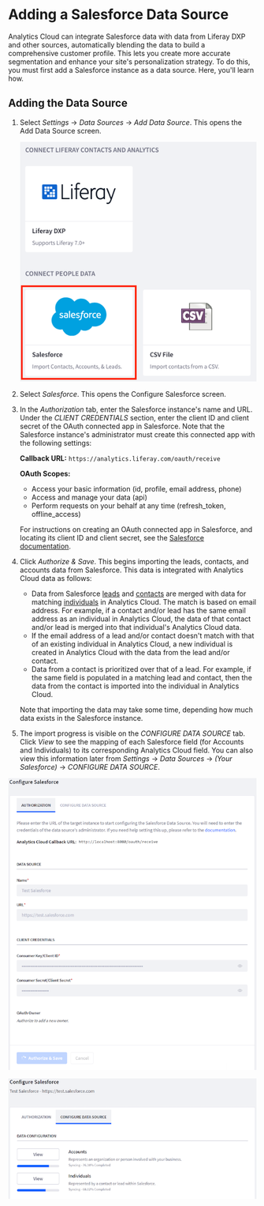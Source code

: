 # Adding a Salesforce Data Source

Analytics Cloud can integrate Salesforce data with data from Liferay DXP and 
other sources, automatically blending the data to build a comprehensive customer 
profile. This lets you create more accurate segmentation and enhance your site's 
personalization strategy. To do this, you must first add a Salesforce instance 
as a data source. Here, you'll learn how. 

## Adding the Data Source

1.  Select *Settings* &rarr; *Data Sources* &rarr; *Add Data Source*. This opens 
    the Add Data Source screen. 

    ![Figure 1: Select Salesforce from the Add Data Source screen.](../../images/salesforce-data-source.png)

2.  Select *Salesforce*. This opens the Configure Salesforce screen. 

3.  In the *Authorization* tab, enter the Salesforce instance's name and URL. 
    Under the *CLIENT CREDENTIALS* section, enter the client ID and client 
    secret of the OAuth connected app in Salesforce. Note that the Salesforce 
    instance's administrator must create this connected app with the following 
    settings: 

    **Callback URL:** `https://analytics.liferay.com/oauth/receive`

    **OAuth Scopes:** 
    -   Access your basic information (id, profile, email address, phone) 
    -   Access and manage your data (api) 
    -   Perform requests on your behalf at any time (refresh_token, offline_access) 

    For instructions on creating an OAuth connected app in Salesforce, and 
    locating its client ID and client secret, see the 
    [Salesforce documentation](https://help.salesforce.com/articleView?id=connected_app_overview.htm&type=5). 

4.  Click *Authorize & Save*. This begins importing the leads, contacts, and 
    accounts data from Salesforce. This data is integrated with Analytics Cloud 
    data as follows: 

    -   Data from Salesforce 
        [leads](https://help.salesforce.com/articleView?id=leads_def.htm&type=5) 
        and 
        [contacts](https://help.salesforce.com/articleView?id=contacts_overview.htm&type=5) 
        are merged with data for matching 
        [individuals](https://help.liferay.com/hc/en-us/articles/360006946171-Profiling-Individuals) 
        in Analytics Cloud. The match is based on email address. For example, if 
        a contact and/or lead has the same email address as an individual in 
        Analytics Cloud, the data of that contact and/or lead is merged into 
        that individual's Analytics Cloud data. 
    -   If the email address of a lead and/or contact doesn't match with that of 
        an existing individual in Analytics Cloud, a new individual is created 
        in Analytics Cloud with the data from the lead and/or contact. 
    -   Data from a contact is prioritized over that of a lead. For example, if 
        the same field is populated in a matching lead and contact, then the 
        data from the contact is imported into the individual in Analytics 
        Cloud. 

    Note that importing the data may take some time, depending how much data 
    exists in the Salesforce instance. 

5.  The import progress is visible on the *CONFIGURE DATA SOURCE* tab. Click 
    *View* to see the mapping of each Salesforce field (for Accounts and 
    Individuals) to its corresponding Analytics Cloud field. You can also view 
    this information later from *Settings* &rarr; *Data Sources* &rarr; 
    *(Your Salesforce)* &rarr; *CONFIGURE DATA SOURCE*. 

![Figure 2: Enter the information needed to connect to your Salesforce instance.](../../images/salesforce-auth.png)

![Figure 3: The CONFIGURE DATA SOURCE tab shows the status of the accounts and individuals imported from Salesforce, as well as the field mapping.](../../images/salesforce-config.png)
